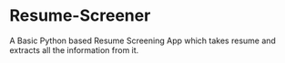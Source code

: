 # Resume-Screener
A Basic Python based Resume Screening App which takes resume and extracts all the information from it.
